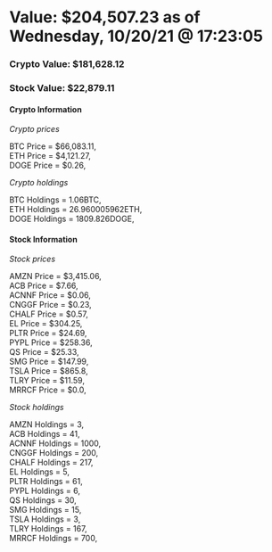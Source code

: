 # Value: $204,507.23 as of Wednesday, 10/20/21 @ 17:23:05 

### Crypto Value: $181,628.12

### Stock Value: $22,879.11

#### Crypto Information 
*Crypto prices* 

BTC Price = $66,083.11,  
ETH Price = $4,121.27,  
DOGE Price = $0.26,  


*Crypto holdings* 

BTC Holdings = 1.06BTC,  
ETH Holdings = 26.960005962ETH,  
DOGE Holdings = 1809.826DOGE,  


#### Stock Information 

*Stock prices* 

AMZN Price = $3,415.06,  
ACB Price = $7.66,  
ACNNF Price = $0.06,  
CNGGF Price = $0.23,  
CHALF Price = $0.57,  
EL Price = $304.25,  
PLTR Price = $24.69,  
PYPL Price = $258.36,  
QS Price = $25.33,  
SMG Price = $147.99,  
TSLA Price = $865.8,  
TLRY Price = $11.59,  
MRRCF Price = $0.0,  


*Stock holdings* 

AMZN Holdings = 3,  
ACB Holdings = 41,  
ACNNF Holdings = 1000,  
CNGGF Holdings = 200,  
CHALF Holdings = 217,  
EL Holdings = 5,  
PLTR Holdings = 61,  
PYPL Holdings = 6,  
QS Holdings = 30,  
SMG Holdings = 15,  
TSLA Holdings = 3,  
TLRY Holdings = 167,  
MRRCF Holdings = 700,  



